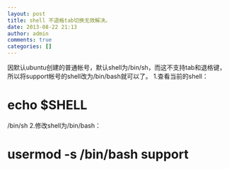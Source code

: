```yaml
---
layout: post
title: shell 不退格tab切换无效解决。
date: 2013-08-22 21:13
author: admin
comments: true
categories: []
---
```


因默认ubuntu创建的普通帐号，默认shell为/bin/sh，而这不支持tab和退格键，所以将support帐号的shell改为/bin/bash就可以了。
1.查看当前的shell：
# echo $SHELL
/bin/sh
2.修改shell为/bin/bash：
# usermod -s /bin/bash support
